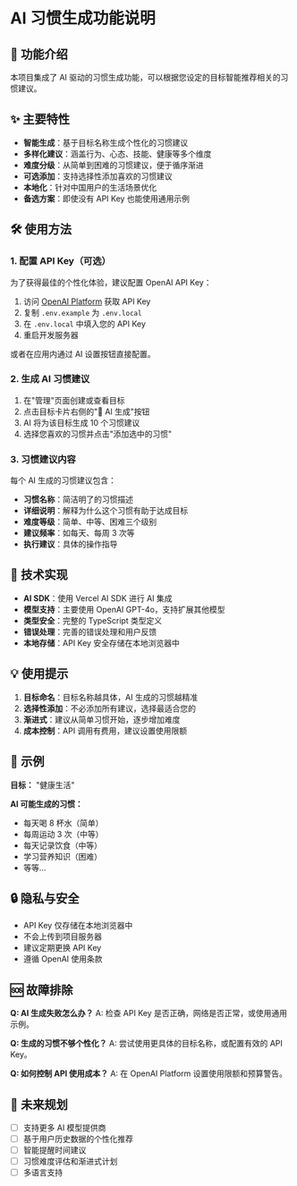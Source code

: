 # AI 习惯生成功能说明

## 🚀 功能介绍

本项目集成了 AI 驱动的习惯生成功能，可以根据您设定的目标智能推荐相关的习惯建议。

## ✨ 主要特性

- **智能生成**：基于目标名称生成个性化的习惯建议
- **多样化建议**：涵盖行为、心态、技能、健康等多个维度
- **难度分级**：从简单到困难的习惯建议，便于循序渐进
- **可选添加**：支持选择性添加喜欢的习惯建议
- **本地化**：针对中国用户的生活场景优化
- **备选方案**：即使没有 API Key 也能使用通用示例

## 🛠️ 使用方法

### 1. 配置 API Key（可选）

为了获得最佳的个性化体验，建议配置 OpenAI API Key：

1. 访问 [OpenAI Platform](https://platform.openai.com/api-keys) 获取 API Key
2. 复制 `.env.example` 为 `.env.local`
3. 在 `.env.local` 中填入您的 API Key
4. 重启开发服务器

或者在应用内通过 AI 设置按钮直接配置。

### 2. 生成 AI 习惯建议

1. 在"管理"页面创建或查看目标
2. 点击目标卡片右侧的"🧠 AI 生成"按钮
3. AI 将为该目标生成 10 个习惯建议
4. 选择您喜欢的习惯并点击"添加选中的习惯"

### 3. 习惯建议内容

每个 AI 生成的习惯建议包含：

- **习惯名称**：简洁明了的习惯描述
- **详细说明**：解释为什么这个习惯有助于达成目标
- **难度等级**：简单、中等、困难三个级别
- **建议频率**：如每天、每周 3 次等
- **执行建议**：具体的操作指导

## 🔧 技术实现

- **AI SDK**：使用 Vercel AI SDK 进行 AI 集成
- **模型支持**：主要使用 OpenAI GPT-4o，支持扩展其他模型
- **类型安全**：完整的 TypeScript 类型定义
- **错误处理**：完善的错误处理和用户反馈
- **本地存储**：API Key 安全存储在本地浏览器中

## 💡 使用提示

1. **目标命名**：目标名称越具体，AI 生成的习惯越精准
2. **选择性添加**：不必添加所有建议，选择最适合您的
3. **渐进式**：建议从简单习惯开始，逐步增加难度
4. **成本控制**：API 调用有费用，建议设置使用限额

## 🎯 示例

**目标：** "健康生活"

**AI 可能生成的习惯：**

- 每天喝 8 杯水（简单）
- 每周运动 3 次（中等）
- 每天记录饮食（中等）
- 学习营养知识（困难）
- 等等...

## 🔒 隐私与安全

- API Key 仅存储在本地浏览器中
- 不会上传到项目服务器
- 建议定期更换 API Key
- 遵循 OpenAI 使用条款

## 🆘 故障排除

**Q: AI 生成失败怎么办？**
A: 检查 API Key 是否正确，网络是否正常，或使用通用示例。

**Q: 生成的习惯不够个性化？**
A: 尝试使用更具体的目标名称，或配置有效的 API Key。

**Q: 如何控制 API 使用成本？**
A: 在 OpenAI Platform 设置使用限额和预算警告。

## 🚀 未来规划

- [ ] 支持更多 AI 模型提供商
- [ ] 基于用户历史数据的个性化推荐
- [ ] 智能提醒时间建议
- [ ] 习惯难度评估和渐进式计划
- [ ] 多语言支持
